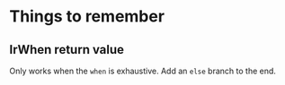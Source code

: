 # Things to remember

## IrWhen return value

Only works when the `when` is exhaustive. Add an `else` branch to the end.